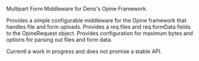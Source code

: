 Multipart Form Middleware for Deno's Opine Framework.

Provides a simple configurable middleware for the Opine framework that handles file and form uploads. Provides a req.files and req.formData fields to the OpineRequest object. Provides configuration for maximum bytes and options for parsing out files and form data.

Currentl a work in progress and does not promise a stable API.
